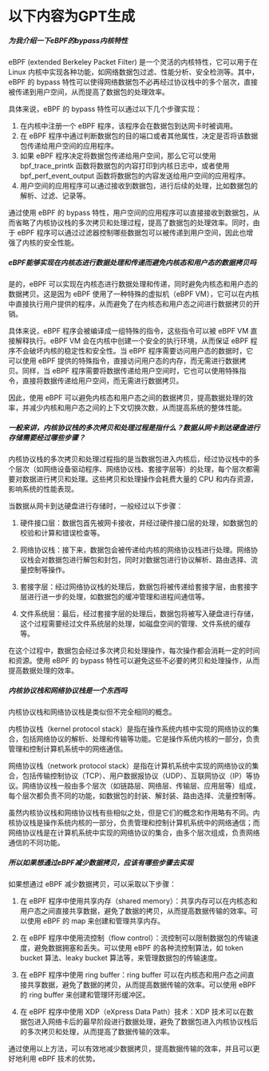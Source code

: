 # 以下内容为GPT生成

##### 为我介绍一下eBPF的bypass内核特性

eBPF (extended Berkeley Packet Filter) 是一个灵活的内核特性，它可以用于在 Linux 内核中实现各种功能，如网络数据包过滤、性能分析、安全检测等。其中，eBPF 的 bypass 特性可以使得网络数据包不必再经过协议栈中的多个层次，直接被传递到用户空间，从而提高了数据包的处理效率。

具体来说，eBPF 的 bypass 特性可以通过以下几个步骤实现：

1.  在内核中注册一个 eBPF 程序，该程序会在数据包到达网卡时被调用。
2.  在 eBPF 程序中通过判断数据包的目的端口或者其他属性，决定是否将该数据包传递给用户空间的应用程序。
3.  如果 eBPF 程序决定将数据包传递给用户空间，那么它可以使用 bpf\_trace\_printk 函数将数据包的内容打印到内核日志中，或者使用 bpf\_perf\_event\_output 函数将数据包的内容发送给用户空间的应用程序。
4.  用户空间的应用程序可以通过接收到数据包，进行后续的处理，比如数据包的解析、过滤、记录等。

通过使用 eBPF 的 bypass 特性，用户空间的应用程序可以直接接收到数据包，从而省略了内核协议栈的多次拷贝和处理过程，提高了数据包的处理效率。同时，由于 eBPF 程序可以通过过滤器控制哪些数据包可以被传递到用户空间，因此也增强了内核的安全性能。

##### eBPF能够实现在内核态进行数据处理和传递而避免内核态和用户态的数据拷贝吗

是的，eBPF 可以实现在内核态进行数据处理和传递，同时避免内核态和用户态的数据拷贝。这是因为 eBPF 使用了一种特殊的虚拟机（eBPF VM），它可以在内核中直接执行用户提供的程序，从而避免了在内核态和用户态之间进行数据拷贝的开销。

具体来说，eBPF 程序会被编译成一组特殊的指令，这些指令可以被 eBPF VM 直接解释执行。eBPF VM 会在内核中创建一个安全的执行环境，从而保证 eBPF 程序不会破坏内核的稳定性和安全性。当 eBPF 程序需要访问用户态的数据时，它可以使用 eBPF 提供的特殊指令，直接访问用户态的内存，而无需进行数据拷贝。同样，当 eBPF 程序需要将数据传递给用户空间时，它也可以使用特殊指令，直接将数据传递给用户空间，而无需进行数据拷贝。

因此，使用 eBPF 可以避免内核态和用户态之间的数据拷贝，提高数据处理的效率，并减少内核和用户态之间的上下文切换次数，从而提高系统的整体性能。

##### 一般来讲，内核协议栈的多次拷贝和处理过程是指什么？数据从网卡到达硬盘进行存储需要经过哪些步骤？

内核协议栈的多次拷贝和处理过程指的是当数据包进入内核后，经过协议栈中的多个层次（如网络设备驱动程序、网络协议栈、套接字层等）的处理，每个层次都需要对数据进行拷贝和处理。这些拷贝和处理操作会耗费大量的 CPU 和内存资源，影响系统的性能表现。

当数据从网卡到达硬盘进行存储时，一般经过以下步骤：

1.  硬件接口层：数据包首先被网卡接收，并经过硬件接口层的处理，如数据包的校验和计算和错误检查等。

2.  网络协议栈：接下来，数据包会被传递给内核的网络协议栈进行处理。网络协议栈会对数据包进行解包和封包，同时对数据包进行协议解析、路由选择、流量控制等操作。

3.  套接字层：经过网络协议栈的处理后，数据包将被传递给套接字层，由套接字层进行进一步的处理，如数据包的缓冲管理和进程间通信等。

4.  文件系统层：最后，经过套接字层的处理后，数据包将被写入硬盘进行存储，这个过程需要经过文件系统层的处理，如磁盘空间的管理、文件系统的缓存等。

在这个过程中，数据包会经过多次拷贝和处理操作，每次操作都会消耗一定的时间和资源。使用 eBPF 的 bypass 特性可以避免这些不必要的拷贝和处理操作，从而提高数据处理的效率。

##### 内核协议栈和网络协议栈是一个东西吗

内核协议栈和网络协议栈是类似但不完全相同的概念。

内核协议栈（kernel protocol stack）是指在操作系统内核中实现的网络协议的集合，包括网络协议的解析、处理和传输等功能。它是操作系统内核的一部分，负责管理和控制计算机系统中的网络通信。

网络协议栈（network protocol stack）是指在计算机系统中实现的网络协议的集合，包括传输控制协议（TCP）、用户数据报协议（UDP）、互联网协议（IP）等协议。网络协议栈一般由多个层次（如链路层、网络层、传输层、应用层等）组成，每个层次都负责不同的功能，如数据包的封装、解封装、路由选择、流量控制等。

虽然内核协议栈和网络协议栈有些相似之处，但是它们的概念和作用略有不同。内核协议栈是操作系统内核的一部分，负责管理和控制计算机系统中的网络通信；而网络协议栈是在计算机系统中实现的网络协议的集合，由多个层次组成，负责网络通信的不同功能。

##### 所以如果想通过eBPF减少数据拷贝，应该有哪些步骤去实现

如果想通过 eBPF 减少数据拷贝，可以采取以下步骤：

1.  在 eBPF 程序中使用共享内存（shared memory）：共享内存可以在内核态和用户态之间直接共享数据，避免了数据的拷贝，从而提高数据传输的效率。可以使用 eBPF 的 map 来创建和管理共享内存。

2.  在 eBPF 程序中使用流控制（flow control）：流控制可以限制数据包的传输速度，避免数据拥塞和丢失。可以使用 eBPF 的各种流控制算法，如 token bucket 算法、leaky bucket 算法等，来管理数据包的传输速度。

3.  在 eBPF 程序中使用 ring buffer：ring buffer 可以在内核态和用户态之间直接共享数据，避免了数据的拷贝，从而提高数据传输的效率。可以使用 eBPF 的 ring buffer 来创建和管理环形缓冲区。

4.  在 eBPF 程序中使用 XDP（eXpress Data Path）技术：XDP 技术可以在数据包进入网络卡后的最早阶段进行数据处理，避免了数据包进入内核协议栈后的多次拷贝和处理，从而提高了数据传输的效率。

通过使用以上方法，可以有效地减少数据拷贝，提高数据传输的效率，并且可以更好地利用 eBPF 技术的优势。